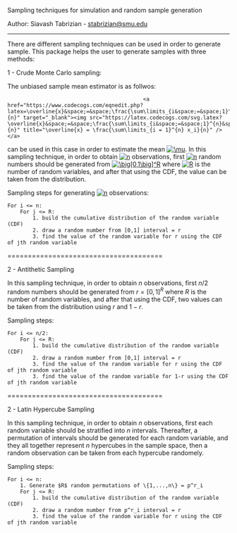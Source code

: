 
Sampling techniques for simulation and random sample generation

Author: Siavash Tabrizian - stabrizian@smu.edu

---------
There are different sampling techniques can be used in order to generate sample. This package helps 
the user to generate samples with three methods:

1 - Crude Monte Carlo sampling:

The unbiased sample mean estimator is as follwos: 

                                               <a href="https://www.codecogs.com/eqnedit.php?latex=\overline{x}&space;=&space;\frac{\sum\limits_{i&space;=&space;1}^{n}&space;x_i}{n}" target="_blank"><img src="https://latex.codecogs.com/svg.latex?\overline{x}&space;=&space;\frac{\sum\limits_{i&space;=&space;1}^{n}&space;x_i}{n}" title="\overline{x} = \frac{\sum\limits_{i = 1}^{n} x_i}{n}" /></a> 

can be used in this case in order to estimate the mean <a href="https://www.codecogs.com/eqnedit.php?latex=\mu" target="_blank"><img src="https://latex.codecogs.com/svg.latex?\mu" title="\mu" /></a>.
In this sampling technique, in order to obtain <a href="https://www.codecogs.com/eqnedit.php?latex=n" target="_blank"><img src="https://latex.codecogs.com/svg.latex?n" title="n" /></a> observations, first <a href="https://www.codecogs.com/eqnedit.php?latex=n" target="_blank"><img src="https://latex.codecogs.com/svg.latex?n" title="n" /></a> random numbers should be generated from <a href="https://www.codecogs.com/eqnedit.php?latex=\big[0,1\big]^R" target="_blank"><img src="https://latex.codecogs.com/svg.latex?\big[0,1\big]^R" title="\big[0,1\big]^R" /></a> where <a href="https://www.codecogs.com/eqnedit.php?latex=R" target="_blank"><img src="https://latex.codecogs.com/svg.latex?R" title="R" /></a> is the number of random variables, and after that  using the CDF, the value can be taken from the distribution. 

Sampling steps for generating <a href="https://www.codecogs.com/eqnedit.php?latex=n" target="_blank"><img src="https://latex.codecogs.com/svg.latex?n" title="n" /></a> observations:

~~~
For i <= n:
    For j <= R: 
		1. build the cumulative distribution of the random variable (CDF)
		2. draw a random number from [0,1] interval = r
		3. find the value of the random variable for r using the CDF of jth random variable
~~~

======================================

2 - Antithetic Sampling 

In this sampling technique, in order to obtain $n$ observations, first $n/2$ random numbers should be generated from $r = \big[0,1\big]^R$ where $R$ is the number of random variables, and after that  using the CDF, two values can be taken from the distribution using $r$ and $1-r$. 


Sampling steps:

~~~
For i <= n/2:
    For j <= R: 
		1. build the cumulative distribution of the random variable (CDF)
		2. draw a random number from [0,1] interval = r
		3. find the value of the random variable for r using the CDF of jth random variable
		3. find the value of the random variable for 1-r using the CDF of jth random variable
~~~

======================================

2 - Latin Hypercube Sampling 

In this sampling technique, in order to obtain $n$ observations, first each random variable should be stratified into $n$ intervals. Thereafter, a permutation of intervals should be generated for each random variable, and they all together represent $n$ hypercubes in the sample space, then a random observation can be taken from each hypercube randomely.


Sampling steps:

~~~
For i <= n:
    1. Generate $R$ random permutations of \{1,...,n\} = p^r_i
    For j <= R: 
		1. build the cumulative distribution of the random variable (CDF)
		2. draw a random number from p^r_i interval = r
		3. find the value of the random variable for r using the CDF of jth random variable
~~~



